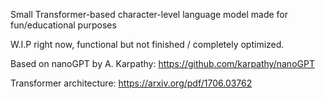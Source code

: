 Small Transformer-based character-level language model made for fun/educational purposes

W.I.P right now, functional but not finished / completely optimized.

Based on nanoGPT by A. Karpathy: https://github.com/karpathy/nanoGPT

Transformer architecture: https://arxiv.org/pdf/1706.03762
